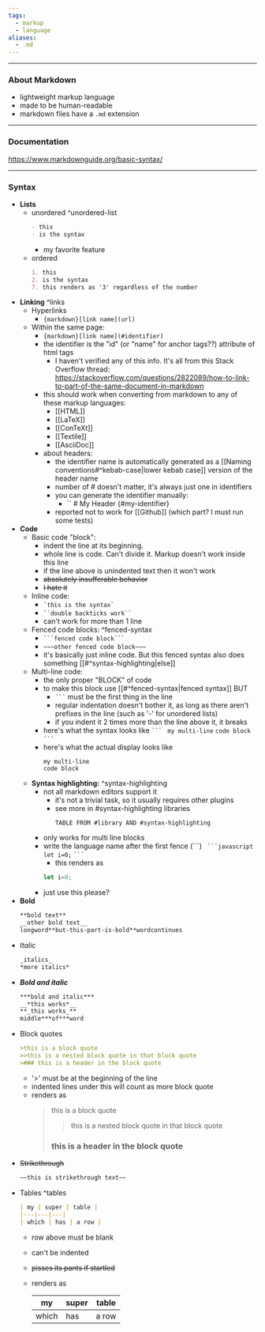 ```yaml
---
tags:
  - markup
  - language
aliases:
  - .md
---
```

---

### About Markdown

- lightweight markup language
- made to be human-readable
- markdown files have a `.md` extension

---

### Documentation

https://www.markdownguide.org/basic-syntax/

---

### Syntax

- **Lists**
	- unordered ^unordered-list
		```markdown
		- this
		- is the syntax
		```
		- my favorite feature
	- ordered
		```markdown
		1. this
		2. is the syntax
		7. this renders as '3' regardless of the number
		```
- **Linking** ^links
	- Hyperlinks
		- `{markdown}[link name](url)`
	- Within the same page:
		- `{markdown}[link name](#identifier)`
		- the identifier is the "id" (or "name" for anchor tags??) attribute of html tags
			- I haven't verified any of this info. It's all from this Stack Overflow thread:
				https://stackoverflow.com/questions/2822089/how-to-link-to-part-of-the-same-document-in-markdown
		- this should work when converting from markdown to any of these markup languages:
			- [[HTML]]
			- [[LaTeX]]
			- [[ConTeXt]]
			- [[Textile]]
			- [[AsciiDoc]]
		- about headers:
			- the identifier name is automatically generated as a [[Naming conventions#^kebab-case|lower kebab case]] version of the header name
			- number of # doesn't matter, it's always just one in identifiers
			- you can generate the identifier manually:
				- `` # My Header {#my-identifier}
			- reported not to work for [[Github]] (which part? I must run some tests)
- **Code**
	- Basic code "block":
		- indent the line at its beginning.
		- whole line is code. Can't divide it. Markup doesn't work inside this line
		- if the line above is unindented text then it won't work
		- ~~absolutely insufferable behavior~~
		- ~~I hate it~~
	- Inline code:
		- `` `this is the syntax` ``
		- ` ``double backticks work`` `
		- can't work for more than 1 line
	- Fenced code blocks: ^fenced-syntax
		- ` ```fenced code block``` `
		- `~~~other fenced code block~~~`
		- it's basically just inline code. But this fenced syntax also does something [[#^syntax-highlighting|else]]
	- Multi-line code:
		- the only proper "BLOCK" of code
		- to make this block use [[#^fenced-syntax|fenced syntax]] BUT
			- ` ``` ` must be the first thing in the line
			- regular indentation doesn't bother it, as long as there aren't prefixes in the line (such as '-' for unordered lists)
			- if you indent it 2 times more than the line above it, it breaks
		- here's what the syntax looks like
			` ``` `
			` my multi-line`
			` code block `
			` ``` `
		- here's what the actual display looks like
			```
			my multi-line
			code block
			```
	- **Syntax highlighting:** ^syntax-highlighting
		- not all markdown editors support it
			- it's not a trivial task, so it usually requires other plugins
			- see more in #syntax-highlighting libraries
				```dataview
				TABLE FROM #library AND #syntax-highlighting
				```
		- only works for multi line blocks
		- write the language name after the first fence (\`\`\`)
			` ```javascript`
			` let i=0;`
			` ``` `
			- this renders as
			```javascript
			let i=0;
			```
		- just use this please?
- **Bold**
	```markdown
	**bold text**
	__other bold text__
	longword**but-this-part-is-bold**wordcontinues
	```
- _Italic_
	```markdown
	_italics_
	*more italics*
	```
- ***Bold and italic***
	```markdown
	***bold and italic***
	__*this works*__
	**_this works_**
	middle***of***word
	```
- Block quotes
	```markdown
	>this is a block quote
	>>this is a nested block quote in that block quote
	>### this is a header in the block quote
	```
	- '>' must be at the beginning of the line
	- indented lines under this will count as more block quote
	- renders as
		>this is a block quote
		>>this is a nested block quote in that block quote
		>### this is a header in the block quote
- ~~Strikethrough~~
	```markdown
	~~this is strikethrough text~~
	```
- Tables ^tables
	```markdown
	| my | super | table |
	|---|---|---|
	| which | has | a row |
	```
	- row above must be blank
	- can't be indented
	- ~~pisses its pants if startled~~
	- renders as

		| my | super | table |
		|---|---|---|
		| which | has | a row |
